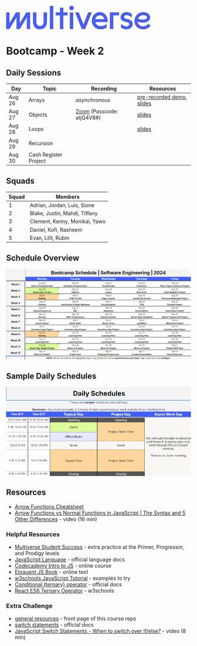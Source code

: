 ![Image](/img/Multiverse_Logo_rgb_ultra_25.jpg "Multiverse banner")

# Bootcamp - Week 2

## Daily Sessions
|Day|Topic|Recording|Resources|
|-----| ------------- |---------------------|--------|
|Aug 26|Arrays|*asynchronous*|[pre-recorded demo](https://zoom.us/clips/share/reGiGk5KWaqNdpaMQQLpBOSeloZnuV8g8WWHr_vnrNI397tV_byEt5Mrb-qQue398TdfcL7AvI5shdi8Zo9Zhxms.M1FKSoXDU9yNq6aQ), [slides](https://docs.google.com/presentation/d/17JW-LAaNHIlj1QnECCmpov8wGRIMngdS72WaZ6iIan4)
|Aug 27|Objects|[Zoom](https://multiverse-io.zoom.us/rec/share/Fb9isXMPmu1_umfLgjedqL8AqOfYDgU_BmNXoM3p7cJ3MaiWRwWVjiphbW_WFj4.MSJZrq-TFqSzfhYw) (Passcode: atjQ4V8#)|[slides](https://docs.google.com/presentation/d/10Qz5bi62K5-NCrwdzFtMWqNRYOs9KKmO1OL_sMeIgd0)
|Aug 28|Loops||[slides](https://docs.google.com/presentation/d/17L_yNxwNKgaArqOQOnOpiilwB1_VWnIvJwcaDoKtT8I)
|Aug 29|Recursion
|Aug 30|Cash Register Project

## Squads
|Squad|Members|
|-----|-------|
|1|Adrian, Jordan, Luis, Sione
|2|Blake, Justin, Mahdi, Tiffany
|3|Clement, Kenny, Monikai, Yawo
|4|Daniel, Kofi, Rasheem
|5|Evan, Lilit, Rubin

## Schedule Overview
![Image](/img/bootcamp-schedule-verizon-2024.png "Bootcamp Schedule Overview")

## Sample Daily Schedules
![Image](/img/daily-schedule-verizon-2024.png "Sample Daily Schedules")

## Resources
* [Arrow Functions Cheatsheet](https://dev.to/samanthaming/es6-arrow-functions-cheatsheet-1cn)
* [Arrow Functions vs Normal Functions in JavaScript | The Syntax and 5 Other Differences](https://youtu.be/M10gzHpIUDw) - video (16 min)


### Helpful Resources
* [Multiverse Student Success](https://github.com/MultiverseLearningProducts/SWE-APPRENTICE-SUCCESS) - extra practice at the Primer, Progressor, and Prodigy levels
* [JavaScript Language](https://developer.mozilla.org/en-US/docs/Web/JavaScript/Reference) - official language docs
* [Codecademy Intro to JS](https://www.codecademy.com/learn/introduction-to-javascript) - online course
* [Eloquent JS Book](https://eloquentjavascript.net/) - online text
* [w3schools JavaScript Tutorial](https://www.w3schools.com/js/) - examples to try
* [Conditional (ternary) operator](https://developer.mozilla.org/en-US/docs/Web/JavaScript/Reference/Operators/Conditional_operator) - official docs
* [React ES6 Ternary Operator](https://www.w3schools.com/react/react_es6_ternary.asp) - w3schools

### Extra Challenge
* [general resources](/README.md/#extra-challenge) - front page of this course repo
* [switch statements](https://developer.mozilla.org/en-US/docs/Web/JavaScript/Reference/Statements/switch) - official docs
* [JavaScript Switch Statements - When to switch over if/else?](https://youtu.be/Z8DGby3eBHg) - video (8 min)
